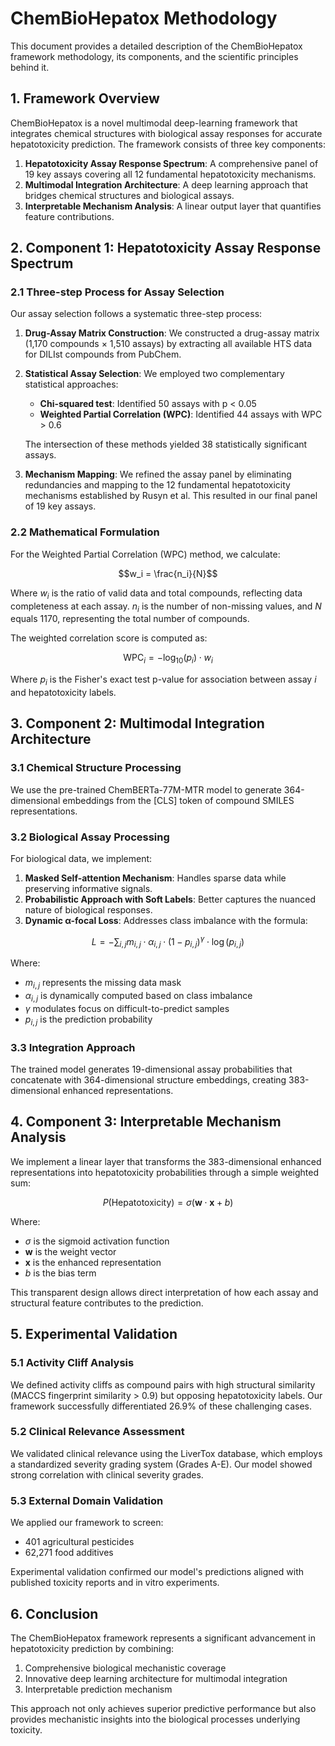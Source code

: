 # ChemBioHepatox Methodology

This document provides a detailed description of the ChemBioHepatox framework methodology, its components, and the scientific principles behind it.

## 1. Framework Overview

ChemBioHepatox is a novel multimodal deep-learning framework that integrates chemical structures with biological assay responses for accurate hepatotoxicity prediction. The framework consists of three key components:

1. **Hepatotoxicity Assay Response Spectrum**: A comprehensive panel of 19 key assays covering all 12 fundamental hepatotoxicity mechanisms.
2. **Multimodal Integration Architecture**: A deep learning approach that bridges chemical structures and biological assays.
3. **Interpretable Mechanism Analysis**: A linear output layer that quantifies feature contributions.

## 2. Component 1: Hepatotoxicity Assay Response Spectrum

### 2.1 Three-step Process for Assay Selection

Our assay selection follows a systematic three-step process:

1. **Drug-Assay Matrix Construction**: We constructed a drug-assay matrix (1,170 compounds × 1,510 assays) by extracting all available HTS data for DILIst compounds from PubChem.

2. **Statistical Assay Selection**: We employed two complementary statistical approaches:
   - **Chi-squared test**: Identified 50 assays with p < 0.05
   - **Weighted Partial Correlation (WPC)**: Identified 44 assays with WPC > 0.6
   
   The intersection of these methods yielded 38 statistically significant assays.

3. **Mechanism Mapping**: We refined the assay panel by eliminating redundancies and mapping to the 12 fundamental hepatotoxicity mechanisms established by Rusyn et al. This resulted in our final panel of 19 key assays.

### 2.2 Mathematical Formulation

For the Weighted Partial Correlation (WPC) method, we calculate:

$$w_i = \frac{n_i}{N}$$

Where $w_i$ is the ratio of valid data and total compounds, reflecting data completeness at each assay. $n_i$ is the number of non-missing values, and $N$ equals 1170, representing the total number of compounds.

The weighted correlation score is computed as:

$$\text{WPC}_i = -\log_{10}(p_i) \cdot w_i$$

Where $p_i$ is the Fisher's exact test p-value for association between assay $i$ and hepatotoxicity labels.

## 3. Component 2: Multimodal Integration Architecture

### 3.1 Chemical Structure Processing

We use the pre-trained ChemBERTa-77M-MTR model to generate 364-dimensional embeddings from the [CLS] token of compound SMILES representations.

### 3.2 Biological Assay Processing

For biological data, we implement:

1. **Masked Self-attention Mechanism**: Handles sparse data while preserving informative signals.
2. **Probabilistic Approach with Soft Labels**: Better captures the nuanced nature of biological responses.
3. **Dynamic α-focal Loss**: Addresses class imbalance with the formula:

$$L = -\sum_{i,j} m_{i,j} \cdot \alpha_{i,j} \cdot (1-p_{i,j})^\gamma \cdot \log(p_{i,j})$$

Where:
- $m_{i,j}$ represents the missing data mask
- $\alpha_{i,j}$ is dynamically computed based on class imbalance
- $\gamma$ modulates focus on difficult-to-predict samples
- $p_{i,j}$ is the prediction probability

### 3.3 Integration Approach

The trained model generates 19-dimensional assay probabilities that concatenate with 364-dimensional structure embeddings, creating 383-dimensional enhanced representations.

## 4. Component 3: Interpretable Mechanism Analysis

We implement a linear layer that transforms the 383-dimensional enhanced representations into hepatotoxicity probabilities through a simple weighted sum:

$$P(\text{Hepatotoxicity}) = \sigma(\mathbf{w} \cdot \mathbf{x} + b)$$

Where:
- $\sigma$ is the sigmoid activation function
- $\mathbf{w}$ is the weight vector
- $\mathbf{x}$ is the enhanced representation
- $b$ is the bias term

This transparent design allows direct interpretation of how each assay and structural feature contributes to the prediction.

## 5. Experimental Validation

### 5.1 Activity Cliff Analysis

We defined activity cliffs as compound pairs with high structural similarity (MACCS fingerprint similarity > 0.9) but opposing hepatotoxicity labels. Our framework successfully differentiated 26.9% of these challenging cases.

### 5.2 Clinical Relevance Assessment

We validated clinical relevance using the LiverTox database, which employs a standardized severity grading system (Grades A-E). Our model showed strong correlation with clinical severity grades.

### 5.3 External Domain Validation

We applied our framework to screen:
- 401 agricultural pesticides
- 62,271 food additives

Experimental validation confirmed our model's predictions aligned with published toxicity reports and in vitro experiments.

## 6. Conclusion

The ChemBioHepatox framework represents a significant advancement in hepatotoxicity prediction by combining:
1. Comprehensive biological mechanistic coverage
2. Innovative deep learning architecture for multimodal integration
3. Interpretable prediction mechanism

This approach not only achieves superior predictive performance but also provides mechanistic insights into the biological processes underlying toxicity.

